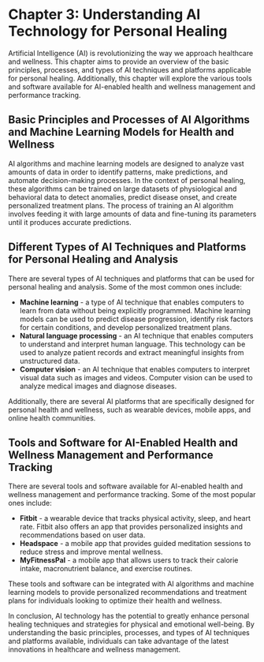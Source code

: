 Chapter 3: Understanding AI Technology for Personal Healing
===========================================================

Artificial Intelligence (AI) is revolutionizing the way we approach healthcare and wellness. This chapter aims to provide an overview of the basic principles, processes, and types of AI techniques and platforms applicable for personal healing. Additionally, this chapter will explore the various tools and software available for AI-enabled health and wellness management and performance tracking.

Basic Principles and Processes of AI Algorithms and Machine Learning Models for Health and Wellness
---------------------------------------------------------------------------------------------------

AI algorithms and machine learning models are designed to analyze vast amounts of data in order to identify patterns, make predictions, and automate decision-making processes. In the context of personal healing, these algorithms can be trained on large datasets of physiological and behavioral data to detect anomalies, predict disease onset, and create personalized treatment plans. The process of training an AI algorithm involves feeding it with large amounts of data and fine-tuning its parameters until it produces accurate predictions.

Different Types of AI Techniques and Platforms for Personal Healing and Analysis
--------------------------------------------------------------------------------

There are several types of AI techniques and platforms that can be used for personal healing and analysis. Some of the most common ones include:

* **Machine learning** - a type of AI technique that enables computers to learn from data without being explicitly programmed. Machine learning models can be used to predict disease progression, identify risk factors for certain conditions, and develop personalized treatment plans.
* **Natural language processing** - an AI technique that enables computers to understand and interpret human language. This technology can be used to analyze patient records and extract meaningful insights from unstructured data.
* **Computer vision** - an AI technique that enables computers to interpret visual data such as images and videos. Computer vision can be used to analyze medical images and diagnose diseases.

Additionally, there are several AI platforms that are specifically designed for personal health and wellness, such as wearable devices, mobile apps, and online health communities.

Tools and Software for AI-Enabled Health and Wellness Management and Performance Tracking
-----------------------------------------------------------------------------------------

There are several tools and software available for AI-enabled health and wellness management and performance tracking. Some of the most popular ones include:

* **Fitbit** - a wearable device that tracks physical activity, sleep, and heart rate. Fitbit also offers an app that provides personalized insights and recommendations based on user data.
* **Headspace** - a mobile app that provides guided meditation sessions to reduce stress and improve mental wellness.
* **MyFitnessPal** - a mobile app that allows users to track their calorie intake, macronutrient balance, and exercise routines.

These tools and software can be integrated with AI algorithms and machine learning models to provide personalized recommendations and treatment plans for individuals looking to optimize their health and wellness.

In conclusion, AI technology has the potential to greatly enhance personal healing techniques and strategies for physical and emotional well-being. By understanding the basic principles, processes, and types of AI techniques and platforms available, individuals can take advantage of the latest innovations in healthcare and wellness management.
